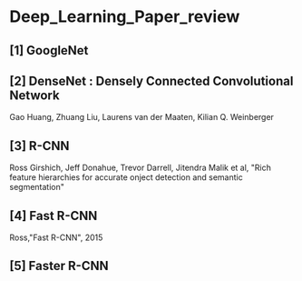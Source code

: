 # Deep_Learning_Paper_review


## [1] GoogleNet

## [2] DenseNet : Densely Connected Convolutional Network
  Gao Huang, Zhuang Liu, Laurens van der Maaten, Kilian Q. Weinberger
  
  
  ## [3] R-CNN
  Ross Girshich, Jeff Donahue, Trevor Darrell, Jitendra Malik et al, "Rich feature hierarchies for accurate onject detection and semantic segmentation"
  
## [4] Fast R-CNN

Ross,"Fast R-CNN", 2015

## [5] Faster R-CNN
